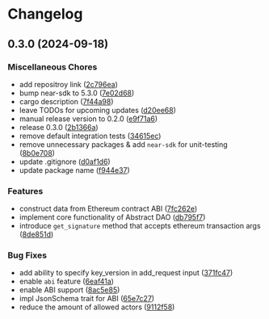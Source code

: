 # Changelog

## 0.3.0 (2024-09-18)


### Miscellaneous Chores

* add repositroy link ([2c796ea](https://github.com/nearuaguild/abstract-dao/commit/2c796eaf4ec562b23fd8c38c05fb92d53044987d))
* bump near-sdk to 5.3.0 ([7e02d68](https://github.com/nearuaguild/abstract-dao/commit/7e02d68e312843d027ec58c77a1c7c0edeb4796e))
* cargo description ([7f44a98](https://github.com/nearuaguild/abstract-dao/commit/7f44a980dc6b6e962572e0744ea023797b9061b7))
* leave TODOs for upcoming updates ([d20ee68](https://github.com/nearuaguild/abstract-dao/commit/d20ee68df304962679ac2d52c6a7c132ab2edd02))
* manual release version to 0.2.0 ([e9f71a6](https://github.com/nearuaguild/abstract-dao/commit/e9f71a688d3d14588624c58f177627882ec7f0d4))
* release 0.3.0 ([2b1366a](https://github.com/nearuaguild/abstract-dao/commit/2b1366a056b1c2b7b8314e2a559993d63e4605bc))
* remove default integration tests ([34615ec](https://github.com/nearuaguild/abstract-dao/commit/34615ecfc4619a9dc11730c70b4dd826f7d411d7))
* remove unnecessary packages & add `near-sdk` for unit-testing ([8b0e708](https://github.com/nearuaguild/abstract-dao/commit/8b0e708f6821da30aa8d1c92889b2d55b37ff0dc))
* update .gitignore ([d0af1d6](https://github.com/nearuaguild/abstract-dao/commit/d0af1d6a7cf22df4929aea408016aa15343a6ad7))
* update package name ([f944e37](https://github.com/nearuaguild/abstract-dao/commit/f944e37674e314e4494c23dd5d858963285899a7))


### Features

* construct data from Ethereum contract ABI ([7fc262e](https://github.com/nearuaguild/abstract-dao/commit/7fc262e71eb56d6cff6b98a787ffd827f59a6ece))
* implement core functionality of Abstract DAO ([db795f7](https://github.com/nearuaguild/abstract-dao/commit/db795f7c1cf24fb93bd5e3657a5ece2a08ff3840))
* introduce `get_signature` method that accepts ethereum transaction args ([8de851d](https://github.com/nearuaguild/abstract-dao/commit/8de851d20c2d6f657fc926d418e3ca8d9ae45d0a))


### Bug Fixes

* add ability to specify key_version in add_request input ([371fc47](https://github.com/nearuaguild/abstract-dao/commit/371fc47bc359e18dc584b08eb545dbd5ca2d7513))
* enable `abi` feature ([6eaf41a](https://github.com/nearuaguild/abstract-dao/commit/6eaf41a7d801fc4ba4c92731c3e9e75e743662e0))
* enable ABI support ([8ac5e85](https://github.com/nearuaguild/abstract-dao/commit/8ac5e85acde0e8e146d886b1b6bb466c84786934))
* impl JsonSchema trait for ABI ([65e7c27](https://github.com/nearuaguild/abstract-dao/commit/65e7c27c3b8130fd026fb64bce6a99c1f5025d99))
* reduce the amount of allowed actors ([9112f58](https://github.com/nearuaguild/abstract-dao/commit/9112f580ca36b973489678afb84bde24864227dc))
